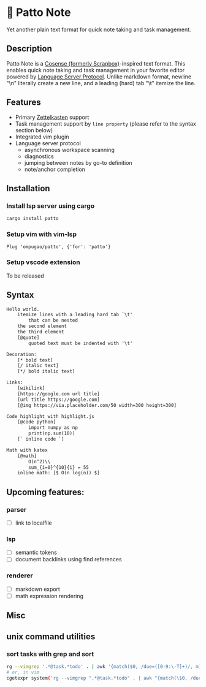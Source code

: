 # 🐙 Patto Note
Yet another plain text format for quick note taking and task management.

## Description
Patto Note is a [Cosense (formerly Scrapbox)](https://scrapbox.io)-inspired text format.
This enables quick note taking and task management in your favorite editor powered by [Language Server Protocol](https://microsoft.github.io/language-server-protocol/).
Unlike markdown format, newline "\n" literally create a new line, and a leading (hard) tab "\t" itemize the line.

## Features
* Primary [Zettelkasten](https://zettelkasten.de/introduction/) support
* Task management support by `line property` (please refer to the syntax section below)
* Integrated vim plugin
* Language server protocol
    * asynchronous workspace scanning
    * diagnostics
    * jumping between notes by go-to definition
    * note/anchor completion

## Installation
### Install lsp server using cargo
```sh
cargo install patto
```
### Setup vim with vim-lsp
```vim
Plug 'ompugao/patto', {'for': 'patto'}
```
### Setup vscode extension
To be released

## Syntax
```txt
Hello world.
	itemize lines with a leading hard tab `\t'
		that can be nested
	the second element
	the third element
	[@quote]
		quoted text must be indented with '\t'

Decoration:
	[* bold text]
	[/ italic text]
	[*/ bold italic text]

Links:
	[wikilink]
	[https://google.com url title]
	[url title https://google.com]
	[@img https://via.placeholder.com/50 width=300 height=300]

Code highlight with highlight.js
	[@code python]
		import numpy as np
		print(np.sum(10))
	[` inline code `]

Math with katex
	[@math]
		O(n^2)\\
		sum_{i=0}^{10}{i} = 55
	inline math: [$ O(n log(n)) $]
```


## Upcoming features:
### parser
* [ ] link to localfile

### lsp
* [ ] semantic tokens
* [ ] document backlinks using find references
### renderer
* [ ] markdown export
* [ ] math expression rendering

## Misc
## unix command utilities
### sort tasks with grep and sort
```sh
rg --vimgrep '.*@task.*todo' . | awk '{match($0, /due=([0-9:\-T]+)/, m); if (RLENGTH>0) print m[1], $0; else print "9999-99-99", $0}' |sort |cut -d' ' -f2-
# or, in vim
cgetexpr system('rg --vimgrep ".*@task.*todo" . | awk "{match(\$0, /due=([0-9T:\-]+)/, m); if (RLENGTH>0) print m[1], \$0; else print \"9999-99-99\", \$0}" |sort|cut -d" " -f2-')|copen

```
